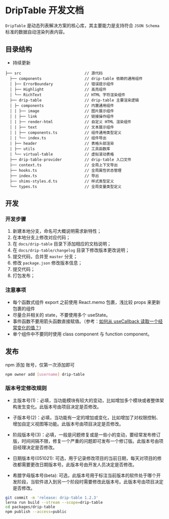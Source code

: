 # DripTable 开发文档

`DripTable` 是动态列表解决方案的核心库，其主要能力是支持符合 `JSON Schema` 标准的数据自动渲染列表内容。

## 目录结构

- 持续更新

```
├── src                            // 源代码
  ├── components                   // drip-table 依赖的通用组件
  │ ├── ErrorBoundary              // 错误提示组件
  │ ├── Highlight                  // 高亮组件
  │ └── RichText                   // HTML 字符渲染组件
  ├── drip-table                   // drip-table 主要渲染逻辑
  │ ├─ components                  // 内置通用组件
  │ | ├── image                    // 图片展示组件
  │ | ├── link                     // 链接操作组件
  │ | ├── render-html              // 自定义 HTML 渲染组件
  │ | ├── text                     // 文本展示组件
  │ | ├── components.ts            // 组件通用类型定义
  │ | └── index.ts                 // 组件导出
  | ├── header                     // 表格头部渲染
  | ├── utils                      // 工具函数库
  | └── virtual-table              // 虚拟滚动表格
  ├── drip-table-provider          // drip-table 入口文件
  ├── context.ts                   // 全局上下文导出
  ├── hooks.ts                     // 全局属性状态管理
  ├── index.ts                     // 导出
  ├── shims-styles.d.ts            // 样式类型定义
  └── types.ts                     // 全局变量类型定义
```

## 开发

### 开发步骤
1. 新建本地分支，命名可大概说明需求新特性；
2. 在本地分支上修改对应代码；
3. 在 `docs/drip-table` 目录下添加相应的文档说明；
4. 在 `docs/drip-table/changelog` 目录下修改版本更改说明；
5. 提交代码，合并至 `master` 分支；
6. 修改 `package.json` 修改版本信息；
7. 提交代码；
8. 打包发布；

### 注意事项
- 每个函数式组件 export 之前使用 React.memo 包裹，浅比较 props 来更新包裹的组件
- 尽量合并相关的 state，不要使用多个 useState。
- 事件函数不要用箭头函数直接赋值。（参考：[如何从 useCallback 读取一个经常变化的值？](https://react.docschina.org/docs/hooks-faq.html#how-to-read-an-often-changing-value-from-usecallback))
- 单个组件中不要同时使用 class component 与 function component。

## 发布

npm 添加 账号，仅第一次添加即可

```sh
npm owner add [username] drip-table
```

### 版本号定修改规则

- 主版本号(1)：必填，当功能模块有较大的变动，比如增加多个模块或者整体架构发生变化。此版本号由项目决定是否修改。

- 子版本号(2)：必填，当功能有一定的增加或变化，比如增加了对权限控制、增加自定义视图等功能。此版本号由项目决定是否修改。

- 阶段版本号(3)：必填，一般是问题修复或是一些小的变动，要经常发布修订版，时间间隔不限，修复一个严重的问题即可发布一个修订版。此版本号由项目经理决定是否修改。

- 日期版本号(051021): 可选，用于记录修改项目的当前日期，每天对项目的修改都需要更改日期版本号。此版本号由开发人员决定是否修改。

- 希腊字母版本号(beta): 可选，此版本号用于标注当前版本的软件处于哪个开发阶段，当软件进入到另一个阶段时需要修改此版本号。此版本号由项目决定是否修改。


```sh
git commit -m 'release: drip-table 1.2.3'
lerna run build --stream --scope=drip-table
cd packages/drip-table
npm publish --access=public
```
